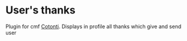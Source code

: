 # User's thanks
Plugin for cmf [Cotonti](https://www.cotonti.com/). Displays in profile all thanks which give and send user
